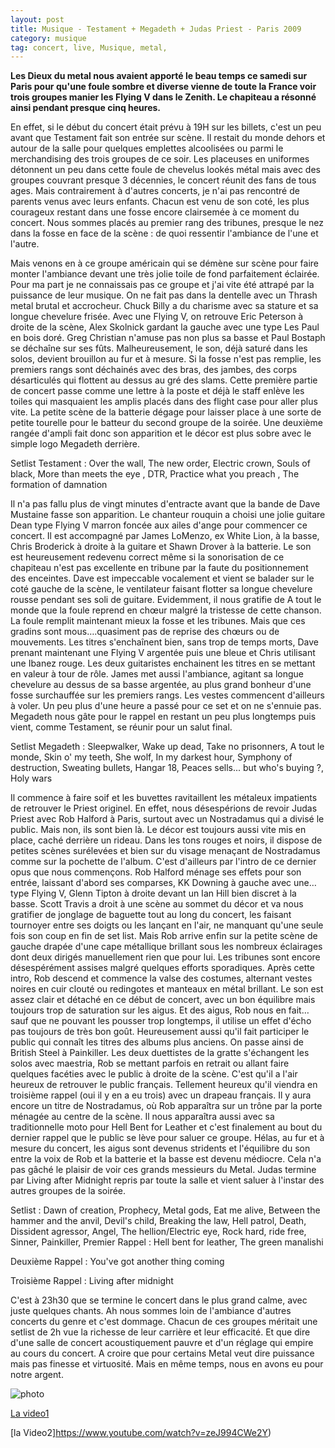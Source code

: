 ```yaml
---
layout: post
title: Musique - Testament + Megadeth + Judas Priest - Paris 2009
category: musique
tag: concert, live, Musique, metal,
---
```


**Les Dieux du metal nous avaient apporté le beau temps ce samedi sur Paris pour qu'une foule sombre et diverse vienne de toute la France voir trois groupes manier les Flying V dans le Zenith. Le chapiteau a résonné ainsi pendant presque cinq heures.**


En effet, si le début du concert était prévu à 19H sur les billets, c'est un peu avant que Testament fait son entrée sur scène. Il restait du monde dehors et autour de la salle pour quelques emplettes alcoolisées ou parmi le merchandising des trois groupes de ce soir. Les placeuses en uniformes détonnent un peu dans cette foule de chevelus lookés métal mais avec des groupes couvrant presque 3 décennies, le concert réunit des fans de tous ages. Mais contrairement à d'autres concerts, je n'ai pas rencontré de parents venus avec leurs enfants. Chacun est venu de son coté, les plus courageux restant dans une fosse encore clairsemée à ce moment du concert. Nous sommes placés au premier rang des tribunes, presque le nez dans la fosse en face de la scène : de quoi ressentir l'ambiance de l'une et l'autre.

Mais venons en à ce groupe américain qui se démène sur scène pour faire monter l'ambiance devant une très jolie toile de fond parfaitement éclairée. Pour ma part je ne connaissais pas ce groupe et j'ai vite été attrapé par la puissance de leur musique. On ne fait pas dans la dentelle avec un Thrash metal brutal et accrocheur. Chuck Billy a du charisme avec sa stature et sa longue chevelure frisée. Avec une Flying V, on retrouve Eric Peterson à droite de la scène, Alex Skolnick gardant la gauche avec une type Les Paul en bois doré. Greg Christian n'amuse pas non plus sa basse et Paul Bostaph se déchaîne sur ses fûts. Malheureusement, le son, déjà saturé dans les solos, devient brouillon au fur et à mesure. Si la fosse n'est pas remplie, les premiers rangs sont déchainés avec des bras, des jambes, des corps désarticulés qui flottent au dessus au gré des slams. Cette première partie de concert passe comme une lettre à la poste et déjà le staff enlève les toiles qui masquaient les amplis placés dans des flight case pour aller plus vite. La petite scène de la batterie dégage pour laisser place à une sorte de petite tourelle pour le batteur du second groupe de la soirée. Une deuxième rangée d'ampli fait donc son apparition et le décor est plus sobre avec le simple logo Megadeth derrière.

Setlist Testament : Over the wall, The new order, Electric crown, Souls of black, More than meets the eye , DTR, Practice what you preach , The formation of damnation

Il n'a pas fallu plus de vingt minutes d'entracte avant que la bande de Dave Mustaine fasse son apparition. Le chanteur rouquin a choisi une jolie guitare Dean type Flying V marron foncée aux ailes d'ange pour commencer ce concert. Il est accompagné par James LoMenzo, ex White Lion, à la basse, Chris Broderick à droite à la guitare et Shawn Drover à la batterie. Le son est heureusement redevenu correct même si la sonorisation de ce chapiteau n'est pas excellente en tribune par la faute du positionnement des enceintes. Dave est impeccable vocalement et vient se balader sur le coté gauche de la scène, le ventilateur faisant flotter sa longue chevelure rousse pendant ses soli de guitare. Evidemment, il nous gratifie de A tout le monde que la foule reprend en chœur malgré la tristesse de cette chanson. La foule remplit maintenant mieux la fosse et les tribunes. Mais que ces gradins sont mous….quasiment pas de reprise des chœurs ou de mouvements. Les titres s'enchaînent bien, sans trop de temps morts, Dave prenant maintenant une Flying V argentée puis une bleue et Chris utilisant une Ibanez rouge. Les deux guitaristes enchainent les titres en se mettant en valeur à tour de rôle. James met aussi l'ambiance, agitant sa longue chevelure au dessus de sa basse argentée, au plus grand bonheur d'une fosse surchauffée sur les premiers rangs. Les vestes commencent d'ailleurs à voler. Un peu plus d'une heure a passé pour ce set et on ne s'ennuie pas. Megadeth nous gâte pour le rappel en restant un peu plus longtemps puis vient, comme Testament, se réunir pour un salut final.

Setlist Megadeth : Sleepwalker, Wake up dead, Take no prisonners, A tout le monde, Skin o' my teeth, She wolf, In my darkest hour, Symphony of destruction, Sweating bullets, Hangar 18, Peaces sells... but who's buying ?, Holy wars

Il commence à faire soif et les buvettes ravitaillent les métaleux impatients de retrouver le Priest originel. En effet, nous désespérions de revoir Judas Priest avec Rob Halford à Paris, surtout avec un Nostradamus qui a divisé le public. Mais non, ils sont bien là. Le décor est toujours aussi vite mis en place, caché derrière un rideau. Dans les tons rouges et noirs, il dispose de petites scènes surélevées et bien sur du visage menaçant de Nostradamus comme sur la pochette de l'album. C'est d'ailleurs par l'intro de ce dernier opus que nous commençons. Rob Halford ménage ses effets pour son entrée, laissant d'abord ses comparses, KK Downing à gauche avec une…type Flying V, Glenn Tipton à droite devant un Ian Hill bien discret à la basse. Scott Travis a droit à une scène au sommet du décor et va nous gratifier de jonglage de baguette tout au long du concert, les faisant tournoyer entre ses doigts ou les lançant en l'air, ne manquant qu'une seule fois son coup en fin de set list. Mais Rob arrive enfin sur la petite scène de gauche drapée d'une cape métallique brillant sous les nombreux éclairages dont deux dirigés manuellement rien que pour lui. Les tribunes sont encore désespérément assises malgré quelques efforts sporadiques. Après cette intro, Rob descend et commence la valse des costumes, alternant vestes noires en cuir clouté ou redingotes et manteaux en métal brillant. Le son est assez clair et détaché en ce début de concert, avec un bon équilibre mais toujours trop de saturation sur les aigus. Et des aigus, Rob nous en fait…sauf que ne pouvant les pousser trop longtemps, il utilise un effet d'écho pas toujours de très bon goût. Heureusement aussi qu'il fait participer le public qui connaît les titres des albums plus anciens. On passe ainsi de British Steel à Painkiller. Les deux duettistes de la gratte s'échangent les solos avec maestria, Rob se mettant parfois en retrait ou allant faire quelques facéties avec le public à droite de la scène. C'est qu'il a l'air heureux de retrouver le public français. Tellement heureux qu'il viendra en troisième rappel (oui il y en a eu trois) avec un drapeau français. Il y aura encore un titre de Nostradamus, où Rob apparaîtra sur un trône par la porte ménagée au centre de la scène. Il nous apparaîtra aussi avec sa traditionnelle moto pour Hell Bent for Leather et c'est finalement au bout du dernier rappel que le public se lève pour saluer ce groupe. Hélas, au fur et à mesure du concert, les aigus sont devenus stridents et l'équilibre du son entre la voix de Rob et la batterie et la basse est devenu médiocre. Cela n'a pas gâché le plaisir de voir ces grands messieurs du Metal. Judas termine par Living after Midnight repris par toute la salle et vient saluer à l'instar des autres groupes de la soirée.

Setlist : Dawn of creation, Prophecy, Metal gods, Eat me alive, Between the hammer and the anvil, Devil's child, Breaking the law, Hell patrol, Death, Dissident agressor, Angel, The hellion/Electric eye, Rock hard, ride free, Sinner, Painkiller,
Premier Rappel : Hell bent for leather, The green manalishi

Deuxième Rappel : You've got another thing coming

Troisième Rappel : Living after midnight

C'est à 23h30 que se termine le concert dans le plus grand calme, avec juste quelques chants. Ah nous sommes loin de l'ambiance d'autres concerts du genre et c'est dommage. Chacun de ces groupes méritait une setlist de 2h vue la richesse de leur carrière et leur efficacité. Et que dire d'une salle de concert acoustiquement pauvre et d'un réglage qui empire au cours du concert. A croire que pour certains Metal veut dire puissance mais pas finesse et virtuosité. Mais en même temps, nous en avons eu pour notre argent.

![photo](http://cheziceman.files.wordpress.com/2014/11/judastestament.jpg)


[La video1](https://www.youtube.com/watch?v=tASNOwYYqIY)

[la Video2]https://www.youtube.com/watch?v=zeJ994CWe2Y)
